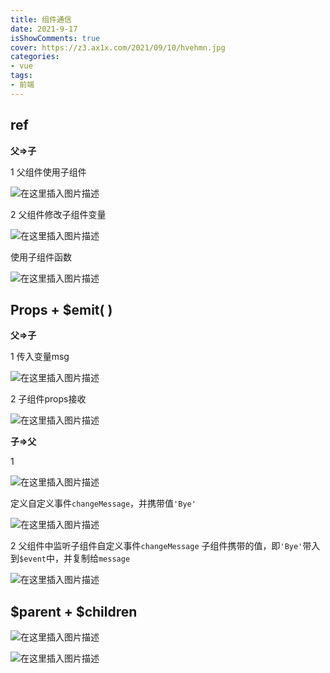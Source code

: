 ```yaml
---
title: 组件通信
date: 2021-9-17
isShowComments: true
cover: https://z3.ax1x.com/2021/09/10/hvehmn.jpg
categories:
- vue
tags:
- 前端
---
```


## ref
**父=>子**

1 父组件使用子组件

![在这里插入图片描述](https://img-blog.csdnimg.cn/20210611151335842.png)

2 父组件修改子组件变量

![在这里插入图片描述](https://img-blog.csdnimg.cn/20210611155532437.png)

使用子组件函数

![在这里插入图片描述](https://img-blog.csdnimg.cn/20210611155747752.png)


## Props + $emit( )
**父=>子**

1 传入变量msg

![在这里插入图片描述](https://img-blog.csdnimg.cn/20210611164358180.png)

2 子组件props接收

![在这里插入图片描述](https://img-blog.csdnimg.cn/20210611164459550.png)

**子=>父**

1

![在这里插入图片描述](https://img-blog.csdnimg.cn/20210612002048969.png)

定义自定义事件`changeMessage`，并携带值`'Bye'`

![在这里插入图片描述](https://img-blog.csdnimg.cn/20210612002209950.png)

2 父组件中监听子组件自定义事件`changeMessage`
子组件携带的值，即`'Bye'`带入到`$event`中，并复制给`message`

![在这里插入图片描述](https://img-blog.csdnimg.cn/20210612002331882.png)



## $parent + $children

![在这里插入图片描述](https://img-blog.csdnimg.cn/20210612001813108.png)

![在这里插入图片描述](https://img-blog.csdnimg.cn/2021061200184647.png)

